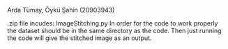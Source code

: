 Arda Tümay, Öykü Şahin (20903943)

.zip file incudes: 
  ImageStitching.py
  In order for the code to work properly the dataset should be in the same directory as the code. Then just running the code will give the stitched image as an output.  



